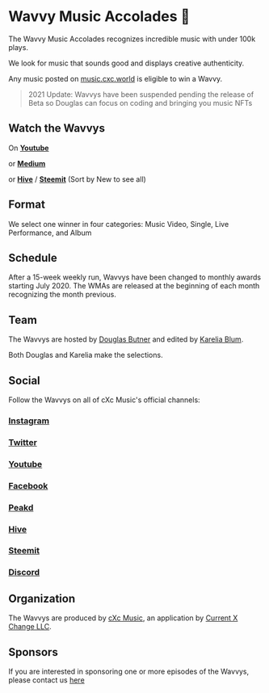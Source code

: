 # Wavvy Music Accolades 🌊
The Wavvy Music Accolades recognizes incredible music with under 100k plays. 

We look for music that sounds good and displays creative authenticity.

Any music posted on [music.cxc.world](https://music.cxc.world) is eligible to win a Wavvy. 

> 2021 Update: Wavvys have been suspended pending the release of Beta so Douglas can focus on coding and bringing you music NFTs

## Watch the Wavvys

On **[Youtube](https://www.youtube.com/watch?v=FCF4niA8KUU&list=PLrr_9HPPROScrc1wx-gqLvWOwYfF_karW)**

or **[Medium](https://medium.com/wavvys)**

or **[Hive](https://hive.blog/created/wavvys)** / **[Steemit](https://steemit.com/created/wavvys)** (Sort by New to see all)


## Format
We select one winner in four categories: Music Video, Single, Live Performance, and Album

## Schedule
After a 15-week weekly run, Wavvys have been changed to monthly awards starting July 2020. The WMAs are released at the beginning of each month recognizing the month previous. 

## Team
The Wavvys are hosted by [Douglas Butner](https://douglas.life) and edited by [Karelia Blum](https://instagram.com/the_blum_universe). 

Both Douglas and Karelia make the selections. 


## Social
Follow the Wavvys on all of cXc Music's official channels:

### [Instagram](https://www.instagram.com/cxc.world/)
### [Twitter](https://twitter.com/currentxchange)
### [Youtube](https://www.youtube.com/channel/UCBjTUosp2R_FN6AFdHV-v-Q)
### [Facebook](https://www.facebook.com/currentxchange/)
### [Peakd](https://peakd.com/@currentxchange)
### [Hive](https://hive.blog/@currentxchange)
### [Steemit](https://steemit.com/@currentxchange)
### [Discord](https://discordapp.com/invite/6HXxA8g)


## Organization
The Wavvys are produced by [cXc Music](https://music.cxc.world), an application by [Current X Change LLC](https://currentxchange.com).

## Sponsors
If you are interested in sponsoring one or more episodes of the Wavvys, please contact us [here](mailto:music.cxc.world@gmail.com) 
<!--stackedit_data:
eyJoaXN0b3J5IjpbLTM1NjE2NDQ0NiwxMTg2ODEzMTg3LC0xND
U1NjYwNDA3LC0yMDM3NzMwOTkyLDEzNjAzOTY2MzIsNjUyNDc0
MDA4LC01MTcxNDgwNjMsMjc1ODcyMzgzXX0=
-->